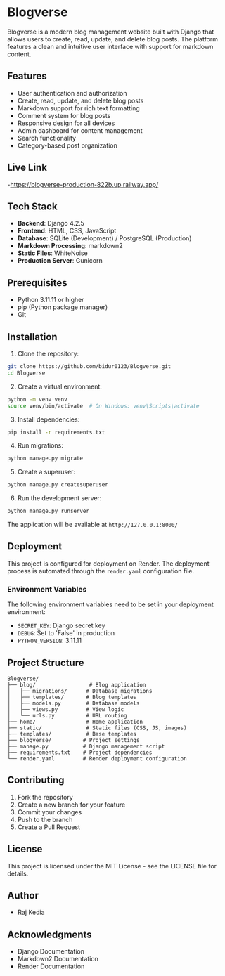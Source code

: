 # Blogverse

Blogverse is a modern blog management website built with Django that allows users to create, read, update, and delete blog posts. The platform features a clean and intuitive user interface with support for markdown content.

## Features

- User authentication and authorization
- Create, read, update, and delete blog posts
- Markdown support for rich text formatting
- Comment system for blog posts
- Responsive design for all devices
- Admin dashboard for content management
- Search functionality
- Category-based post organization

## Live Link
-https://blogverse-production-822b.up.railway.app/
## Tech Stack

- **Backend**: Django 4.2.5
- **Frontend**: HTML, CSS, JavaScript
- **Database**: SQLite (Development) / PostgreSQL (Production)
- **Markdown Processing**: markdown2
- **Static Files**: WhiteNoise
- **Production Server**: Gunicorn

## Prerequisites

- Python 3.11.11 or higher
- pip (Python package manager)
- Git

## Installation

1. Clone the repository:
```bash
git clone https://github.com/bidur0123/Blogverse.git
cd Blogverse
```

2. Create a virtual environment:
```bash
python -m venv venv
source venv/bin/activate  # On Windows: venv\Scripts\activate
```

3. Install dependencies:
```bash
pip install -r requirements.txt
```

4. Run migrations:
```bash
python manage.py migrate
```

5. Create a superuser:
```bash
python manage.py createsuperuser
```

6. Run the development server:
```bash
python manage.py runserver
```

The application will be available at `http://127.0.0.1:8000/`

## Deployment

This project is configured for deployment on Render. The deployment process is automated through the `render.yaml` configuration file.

### Environment Variables

The following environment variables need to be set in your deployment environment:

- `SECRET_KEY`: Django secret key
- `DEBUG`: Set to 'False' in production
- `PYTHON_VERSION`: 3.11.11

## Project Structure

```
Blogverse/
├── blog/                 # Blog application
│   ├── migrations/      # Database migrations
│   ├── templates/       # Blog templates
│   ├── models.py        # Database models
│   ├── views.py         # View logic
│   └── urls.py          # URL routing
├── home/                # Home application
├── static/              # Static files (CSS, JS, images)
├── templates/           # Base templates
├── blogverse/          # Project settings
├── manage.py           # Django management script
├── requirements.txt    # Project dependencies
└── render.yaml         # Render deployment configuration
```

## Contributing

1. Fork the repository
2. Create a new branch for your feature
3. Commit your changes
4. Push to the branch
5. Create a Pull Request

## License

This project is licensed under the MIT License - see the LICENSE file for details.

## Author

- Raj Kedia
## Acknowledgments

- Django Documentation
- Markdown2 Documentation
- Render Documentation
